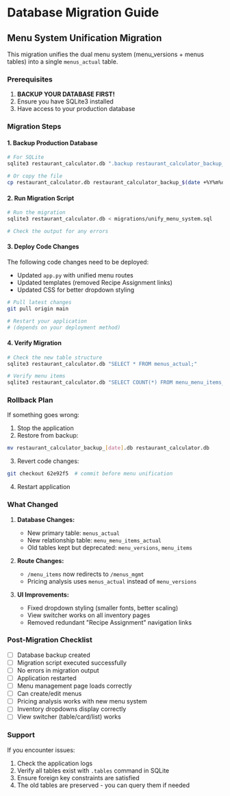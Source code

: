 # Database Migration Guide

## Menu System Unification Migration

This migration unifies the dual menu system (menu_versions + menus tables) into a single `menus_actual` table.

### Prerequisites
1. **BACKUP YOUR DATABASE FIRST!**
2. Ensure you have SQLite3 installed
3. Have access to your production database

### Migration Steps

#### 1. Backup Production Database
```bash
# For SQLite
sqlite3 restaurant_calculator.db ".backup restaurant_calculator_backup_$(date +%Y%m%d).db"

# Or copy the file
cp restaurant_calculator.db restaurant_calculator_backup_$(date +%Y%m%d).db
```

#### 2. Run Migration Script
```bash
# Run the migration
sqlite3 restaurant_calculator.db < migrations/unify_menu_system.sql

# Check the output for any errors
```

#### 3. Deploy Code Changes
The following code changes need to be deployed:
- Updated `app.py` with unified menu routes
- Updated templates (removed Recipe Assignment links)
- Updated CSS for better dropdown styling

```bash
# Pull latest changes
git pull origin main

# Restart your application
# (depends on your deployment method)
```

#### 4. Verify Migration
```bash
# Check the new table structure
sqlite3 restaurant_calculator.db "SELECT * FROM menus_actual;"

# Verify menu items
sqlite3 restaurant_calculator.db "SELECT COUNT(*) FROM menu_menu_items_actual;"
```

### Rollback Plan
If something goes wrong:

1. Stop the application
2. Restore from backup:
```bash
mv restaurant_calculator_backup_[date].db restaurant_calculator.db
```
3. Revert code changes:
```bash
git checkout 62e92f5  # commit before menu unification
```
4. Restart application

### What Changed

1. **Database Changes:**
   - New primary table: `menus_actual`
   - New relationship table: `menu_menu_items_actual`
   - Old tables kept but deprecated: `menu_versions`, `menu_items`

2. **Route Changes:**
   - `/menu_items` now redirects to `/menus_mgmt`
   - Pricing analysis uses `menus_actual` instead of `menu_versions`

3. **UI Improvements:**
   - Fixed dropdown styling (smaller fonts, better scaling)
   - View switcher works on all inventory pages
   - Removed redundant "Recipe Assignment" navigation links

### Post-Migration Checklist

- [ ] Database backup created
- [ ] Migration script executed successfully
- [ ] No errors in migration output
- [ ] Application restarted
- [ ] Menu management page loads correctly
- [ ] Can create/edit menus
- [ ] Pricing analysis works with new menu system
- [ ] Inventory dropdowns display correctly
- [ ] View switcher (table/card/list) works

### Support

If you encounter issues:
1. Check the application logs
2. Verify all tables exist with `.tables` command in SQLite
3. Ensure foreign key constraints are satisfied
4. The old tables are preserved - you can query them if needed
